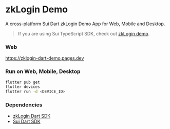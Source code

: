 # zkLogin Demo

A cross-platform Sui Dart zkLogin Demo App for Web, Mobile and Desktop.

> If you are using Sui TypeScript SDK, check out [zkLogin demo](https://github.com/jovicheng/sui-zklogin-demo).

### Web

https://zklogin-dart-demo.pages.dev

### Run on Web, Mobile, Desktop

```bash
flutter pub get
flutter devices
flutter run -d <DEVICE_ID>
```

### Dependencies

- [zkLogin Dart SDK](https://github.com/mofalabs/zklogin)
- [Sui Dart SDK](https://github.com/mofalabs/sui)